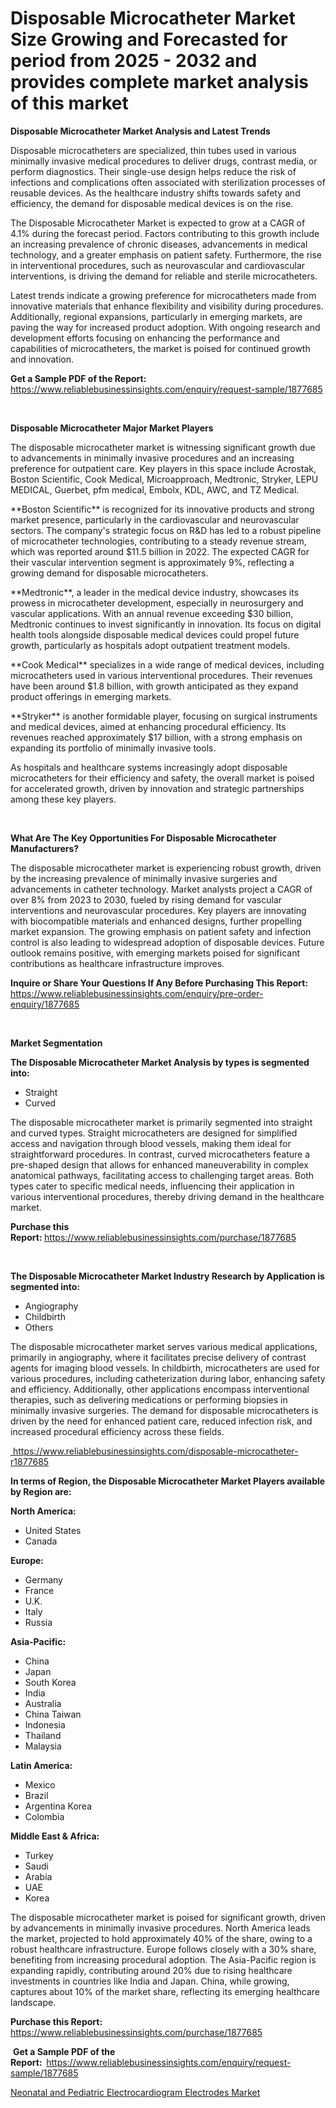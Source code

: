 <p><h1>Disposable Microcatheter Market Size Growing and Forecasted for period from 2025 - 2032 and provides complete market analysis of this market</h1></p><p><strong>Disposable Microcatheter Market Analysis and Latest Trends</strong></p>
<p><p>Disposable microcatheters are specialized, thin tubes used in various minimally invasive medical procedures to deliver drugs, contrast media, or perform diagnostics. Their single-use design helps reduce the risk of infections and complications often associated with sterilization processes of reusable devices. As the healthcare industry shifts towards safety and efficiency, the demand for disposable medical devices is on the rise. </p><p>The Disposable Microcatheter Market is expected to grow at a CAGR of 4.1% during the forecast period. Factors contributing to this growth include an increasing prevalence of chronic diseases, advancements in medical technology, and a greater emphasis on patient safety. Furthermore, the rise in interventional procedures, such as neurovascular and cardiovascular interventions, is driving the demand for reliable and sterile microcatheters. </p><p>Latest trends indicate a growing preference for microcatheters made from innovative materials that enhance flexibility and visibility during procedures. Additionally, regional expansions, particularly in emerging markets, are paving the way for increased product adoption. With ongoing research and development efforts focusing on enhancing the performance and capabilities of microcatheters, the market is poised for continued growth and innovation.</p></p>
<p><strong>Get a Sample PDF of the Report:&nbsp;</strong> <a href="https://www.reliablebusinessinsights.com/enquiry/request-sample/1877685?utm_campaign=3020&utm_medium=2&utm_source=Github&utm_content=ia&utm_term=05032025&utm_id=disposable-microcatheter">https://www.reliablebusinessinsights.com/enquiry/request-sample/1877685</a></p>
<p>&nbsp;</p>
<p><strong>Disposable Microcatheter Major Market Players</strong></p>
<p><p>The disposable microcatheter market is witnessing significant growth due to advancements in minimally invasive procedures and an increasing preference for outpatient care. Key players in this space include Acrostak, Boston Scientific, Cook Medical, Microapproach, Medtronic, Stryker, LEPU MEDICAL, Guerbet, pfm medical, Embolx, KDL, AWC, and TZ Medical.</p><p>**Boston Scientific** is recognized for its innovative products and strong market presence, particularly in the cardiovascular and neurovascular sectors. The company's strategic focus on R&D has led to a robust pipeline of microcatheter technologies, contributing to a steady revenue stream, which was reported around $11.5 billion in 2022. The expected CAGR for their vascular intervention segment is approximately 9%, reflecting a growing demand for disposable microcatheters.</p><p>**Medtronic**, a leader in the medical device industry, showcases its prowess in microcatheter development, especially in neurosurgery and vascular applications. With an annual revenue exceeding $30 billion, Medtronic continues to invest significantly in innovation. Its focus on digital health tools alongside disposable medical devices could propel future growth, particularly as hospitals adopt outpatient treatment models.</p><p>**Cook Medical** specializes in a wide range of medical devices, including microcatheters used in various interventional procedures. Their revenues have been around $1.8 billion, with growth anticipated as they expand product offerings in emerging markets.</p><p>**Stryker** is another formidable player, focusing on surgical instruments and medical devices, aimed at enhancing procedural efficiency. Its revenues reached approximately $17 billion, with a strong emphasis on expanding its portfolio of minimally invasive tools.</p><p>As hospitals and healthcare systems increasingly adopt disposable microcatheters for their efficiency and safety, the overall market is poised for accelerated growth, driven by innovation and strategic partnerships among these key players.</p></p>
<p>&nbsp;</p>
<p><strong>What Are The Key Opportunities For Disposable Microcatheter Manufacturers?</strong></p>
<p><p>The disposable microcatheter market is experiencing robust growth, driven by the increasing prevalence of minimally invasive surgeries and advancements in catheter technology. Market analysts project a CAGR of over 8% from 2023 to 2030, fueled by rising demand for vascular interventions and neurovascular procedures. Key players are innovating with biocompatible materials and enhanced designs, further propelling market expansion. The growing emphasis on patient safety and infection control is also leading to widespread adoption of disposable devices. Future outlook remains positive, with emerging markets poised for significant contributions as healthcare infrastructure improves.</p></p>
<p><strong>Inquire or Share Your Questions If Any Before Purchasing This Report:</strong> <a href="https://www.reliablebusinessinsights.com/enquiry/pre-order-enquiry/1877685?utm_campaign=3020&utm_medium=2&utm_source=Github&utm_content=ia&utm_term=05032025&utm_id=disposable-microcatheter">https://www.reliablebusinessinsights.com/enquiry/pre-order-enquiry/1877685</a></p>
<p>&nbsp;</p>
<p><strong>Market Segmentation</strong></p>
<p><strong>The Disposable Microcatheter Market Analysis by types is segmented into:</strong></p>
<p><ul><li>Straight</li><li>Curved</li></ul></p>
<p><p>The disposable microcatheter market is primarily segmented into straight and curved types. Straight microcatheters are designed for simplified access and navigation through blood vessels, making them ideal for straightforward procedures. In contrast, curved microcatheters feature a pre-shaped design that allows for enhanced maneuverability in complex anatomical pathways, facilitating access to challenging target areas. Both types cater to specific medical needs, influencing their application in various interventional procedures, thereby driving demand in the healthcare market.</p></p>
<p><strong>Purchase this Report:&nbsp;</strong><a href="https://www.reliablebusinessinsights.com/purchase/1877685?utm_campaign=3020&utm_medium=2&utm_source=Github&utm_content=ia&utm_term=05032025&utm_id=disposable-microcatheter">https://www.reliablebusinessinsights.com/purchase/1877685</a></p>
<p>&nbsp;</p>
<p><strong>The Disposable Microcatheter Market Industry Research by Application is segmented into:</strong></p>
<p><ul><li>Angiography</li><li>Childbirth</li><li>Others</li></ul></p>
<p><p>The disposable microcatheter market serves various medical applications, primarily in angiography, where it facilitates precise delivery of contrast agents for imaging blood vessels. In childbirth, microcatheters are used for various procedures, including catheterization during labor, enhancing safety and efficiency. Additionally, other applications encompass interventional therapies, such as delivering medications or performing biopsies in minimally invasive surgeries. The demand for disposable microcatheters is driven by the need for enhanced patient care, reduced infection risk, and increased procedural efficiency across these fields.</p></p>
<p><a href="https://www.reliablebusinessinsights.com/disposable-microcatheter-r1877685?utm_campaign=3020&utm_medium=2&utm_source=Github&utm_content=ia&utm_term=05032025&utm_id=disposable-microcatheter">&nbsp;https://www.reliablebusinessinsights.com/disposable-microcatheter-r1877685</a></p>
<p><strong>In terms of Region, the Disposable Microcatheter Market Players available by Region are:</strong></p>
<p>
    <p> <strong> North America: </strong>
        <ul>
            <li>United States</li>
            <li>Canada</li>
        </ul>
        </p> 
    <p> <strong> Europe: </strong>
        <ul>
            <li>Germany</li>
            <li>France</li>
            <li>U.K.</li>
            <li>Italy</li>
            <li>Russia</li>
        </ul>
        </p> 
    <p> <strong> Asia-Pacific: </strong>
        <ul>
            <li>China</li>
            <li>Japan</li>
            <li>South Korea</li>
            <li>India</li>
            <li>Australia</li>
            <li>China Taiwan</li>
            <li>Indonesia</li>
            <li>Thailand</li>
            <li>Malaysia</li>
        </ul>
        </p> 
    <p> <strong> Latin America: </strong>
        <ul>
            <li>Mexico</li>
            <li>Brazil</li>
            <li>Argentina Korea</li>
            <li>Colombia</li>
        </ul>
        </p> 
    <p> <strong> Middle East & Africa: </strong>
        <ul>
            <li>Turkey</li>
            <li>Saudi</li>
            <li>Arabia</li>
            <li>UAE</li>
            <li>Korea</li>
        </ul>
    </p>
    </p>
<p><p>The disposable microcatheter market is poised for significant growth, driven by advancements in minimally invasive procedures. North America leads the market, projected to hold approximately 40% of the share, owing to a robust healthcare infrastructure. Europe follows closely with a 30% share, benefiting from increasing procedural adoption. The Asia-Pacific region is expanding rapidly, contributing around 20% due to rising healthcare investments in countries like India and Japan. China, while growing, captures about 10% of the market share, reflecting its emerging healthcare landscape.</p></p>
<p><strong>Purchase this Report: </strong><a href="https://www.reliablebusinessinsights.com/purchase/1877685?utm_campaign=3020&utm_medium=2&utm_source=Github&utm_content=ia&utm_term=05032025&utm_id=disposable-microcatheter">https://www.reliablebusinessinsights.com/purchase/1877685</a></p>
<p>&nbsp;<strong>Get a Sample PDF of the Report:&nbsp;&nbsp;</strong><a href="https://www.reliablebusinessinsights.com/enquiry/request-sample/1877685?utm_campaign=3020&utm_medium=2&utm_source=Github&utm_content=ia&utm_term=05032025&utm_id=disposable-microcatheter">https://www.reliablebusinessinsights.com/enquiry/request-sample/1877685</a></p>
<p><strong></strong></p>
<p><p><a href="https://github.com/hannajuana198484/Market-Research-Report-List-1/blob/main/neonatal-and-pediatric-electrocardiogram-electrodes-market.md?utm_campaign=3020&utm_medium=2&utm_source=Github&utm_content=ia&utm_term=05032025&utm_id=disposable-microcatheter">Neonatal and Pediatric Electrocardiogram Electrodes Market</a></p></p>